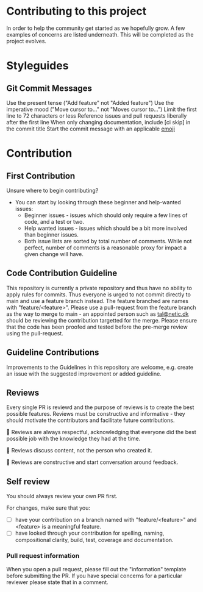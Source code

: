 # Contributing to this project

In order to help the community get started as we hopefully grow. A few examples of concerns are listed underneath.
This will be completed as the project evolves. 

# Styleguides

## Git Commit Messages
Use the present tense ("Add feature" not "Added feature")
Use the imperative mood ("Move cursor to..." not "Moves cursor to...")
Limit the first line to 72 characters or less
Reference issues and pull requests liberally after the first line
When only changing documentation, include [ci skip] in the commit title
Start the commit message with an applicable [emoji](https://gitmoji.dev/)

# Contribution

## First Contribution
Unsure where to begin contributing? 
- You can start by looking through these beginner and help-wanted issues:
   * Beginner issues - issues which should only require a few lines of code, and a test or two.
   * Help wanted issues - issues which should be a bit more involved than beginner issues.
   * Both issue lists are sorted by total number of comments. While not perfect, number of comments is a reasonable proxy for impact a given change will have.

## Code Contribution Guideline
This repository is currently a private repository and thus have no ability to apply rules for commits. Thus everyone is urged to not commit directly to main and use a feature branch instead. The feature branched are names with "feature/\<feature>". Please use a pull-request from the feature branch as the way to merge to main - an appointed person such as tal@netic.dk should be reviewing the contribution targetted for the merge. Please ensure that the code has been proofed and tested before the pre-merge review using the pull-request.

## Guideline Contributions
Improvements to the Guidelines in this repository are welcome, e.g. create an issue with the suggested improvement or added guideline.

## Reviews
Every single PR is reviewd and the purpose of reviews is to create the best possible features. Reviews must be constructive and informative - they should motivate the contributors and facilitate future contributions.

:yellow_heart: Reviews are always respectful, acknowledging that everyone did the best possible job with the knowledge they had at the time.

:yellow_heart: Reviews discuss content, not the person who created it.

:yellow_heart: Reviews are constructive and start conversation around feedback.

## Self review
You should always review your own PR first.

For changes, make sure that you:
- [ ] have your contribution on a branch named with "feature/\<feature>" and \<feature> is a meaningful feature.
- [ ] have looked through your contribution for spelling, naming, compositional clarity, build, test, coverage and documentation.

### Pull request information
When you open a pull request, please fill out the "information" template before submitting the PR. If you have special concerns for a particular reviewer please state that in a comment.
